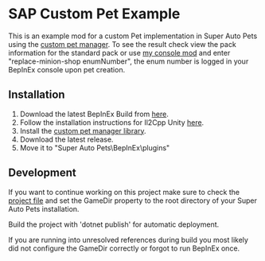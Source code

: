 # SAP Custom Pet Example

This is an example mod for a custom Pet implementation in Super Auto Pets using the [custom pet manager](https://github.com/Zeprus/sap_custom_pet_manager).
To see the result check view the pack information for the standard pack or use [my console mod](https://github.com/Zeprus/sap_console) and enter "replace-minion-shop enumNumber", the enum number is logged in your BepInEx console upon pet creation.

## Installation
1. Download the latest BepInEx Build from [here](https://builds.bepis.io/projects/bepinex_be).
2. Follow the installation instructions for Il2Cpp Unity [here](https://docs.bepinex.dev/master/articles/user_guide/installation/unity_il2cpp.html).
3. Install the [custom pet manager library](https://github.com/Zeprus/sap_custom_pet_manager).
4. Download the latest release.
5. Move it to "Super Auto Pets\BepInEx\plugins\"

## Development
If you want to continue working on this project make sure to check the [project file](https://github.com/Zeprus/sap_custom_pet_example/blob/master/sap_custom_pet_example.csproj) and set the GameDir property to the root directory of your Super Auto Pets installation.

Build the project with 'dotnet publish' for automatic deployment.

If you are running into unresolved references during build you most likely did not configure the GameDir correctly or forgot to run BepInEx once.
